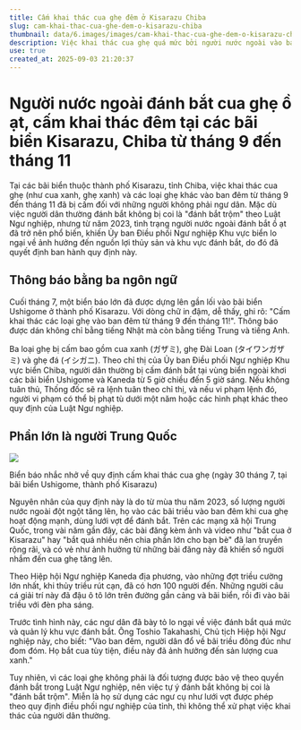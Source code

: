 ```yaml
---
title: Cấm khai thác cua ghẹ đêm ở Kisarazu Chiba
slug: cam-khai-thac-cua-ghe-dem-o-kisarazu-chiba
thumbnail: data/6.images/images/cam-khai-thac-cua-ghe-dem-o-kisarazu-chiba.webp
description: Việc khai thác cua ghẹ quá mức bởi người nước ngoài vào ban đêm tại các bãi biển Kisarazu Chiba đã dẫn đến lệnh cấm từ tháng 9 đến tháng 11 nhằm bảo vệ nguồn lợi thủy sản.
use: true
created_at: 2025-09-03 21:20:37
---
```


# Người nước ngoài đánh bắt cua ghẹ ồ ạt, cấm khai thác đêm tại các bãi biển Kisarazu, Chiba từ tháng 9 đến tháng 11

Tại các bãi biển thuộc thành phố Kisarazu, tỉnh Chiba, việc khai thác cua ghẹ (như cua xanh, ghẹ xanh) và các loại ghẹ khác vào ban đêm từ tháng 9 đến tháng 11 đã bị cấm đối với những người không phải ngư dân. Mặc dù việc người dân thường đánh bắt không bị coi là "đánh bắt trộm" theo Luật Ngư nghiệp, nhưng từ năm 2023, tình trạng người nước ngoài đánh bắt ồ ạt đã trở nên phổ biến, khiến Ủy ban Điều phối Ngư nghiệp Khu vực biển lo ngại về ảnh hưởng đến nguồn lợi thủy sản và khu vực đánh bắt, do đó đã quyết định ban hành quy định này.

## Thông báo bằng ba ngôn ngữ

Cuối tháng 7, một biển báo lớn đã được dựng lên gần lối vào bãi biển Ushigome ở thành phố Kisarazu. Với dòng chữ in đậm, dễ thấy, ghi rõ: "Cấm khai thác các loại ghẹ vào ban đêm từ tháng 9 đến tháng 11!". Thông báo được dán không chỉ bằng tiếng Nhật mà còn bằng tiếng Trung và tiếng Anh.

Ba loại ghẹ bị cấm bao gồm cua xanh (ガザミ), ghẹ Đài Loan (タイワンガザミ) và ghẹ đá (イシガニ). Theo chỉ thị của Ủy ban Điều phối Ngư nghiệp Khu vực biển Chiba, người dân thường bị cấm đánh bắt tại vùng biển ngoài khơi các bãi biển Ushigome và Kaneda từ 5 giờ chiều đến 5 giờ sáng. Nếu không tuân thủ, Thống đốc sẽ ra lệnh tuân theo chỉ thị, và nếu vi phạm lệnh đó, người vi phạm có thể bị phạt tù dưới một năm hoặc các hình phạt khác theo quy định của Luật Ngư nghiệp.

## Phần lớn là người Trung Quốc

![](/images/20250902-00050208-yom-000-2-view.webp)

Biển báo nhắc nhở về quy định cấm khai thác cua ghẹ (ngày 30 tháng 7, tại bãi biển Ushigome, thành phố Kisarazu)

Nguyên nhân của quy định này là do từ mùa thu năm 2023, số lượng người nước ngoài đột ngột tăng lên, họ vào các bãi triều vào ban đêm khi cua ghẹ hoạt động mạnh, dùng lưới vợt để đánh bắt. Trên các mạng xã hội Trung Quốc, trong vài năm gần đây, các bài đăng kèm ảnh và video như "bắt cua ở Kisarazu" hay "bắt quá nhiều nên chia phần lớn cho bạn bè" đã lan truyền rộng rãi, và có vẻ như ảnh hưởng từ những bài đăng này đã khiến số người nhắm đến cua ghẹ tăng lên.

Theo Hiệp hội Ngư nghiệp Kaneda địa phương, vào những đợt triều cường lớn nhất, khi thủy triều rút cạn, đã có hơn 100 người đến. Những người câu cá giải trí này đã đậu ô tô lớn trên đường gần cảng và bãi biển, rồi đi vào bãi triều với đèn pha sáng.

Trước tình hình này, các ngư dân đã bày tỏ lo ngại về việc đánh bắt quá mức và quản lý khu vực đánh bắt. Ông Toshio Takahashi, Chủ tịch Hiệp hội Ngư nghiệp này, cho biết: "Vào ban đêm, người dân đổ về bãi triều đông đúc như đom đóm. Họ bắt cua tùy tiện, điều này đã ảnh hưởng đến sản lượng cua xanh."

Tuy nhiên, vì các loại ghẹ không phải là đối tượng được bảo vệ theo quyền đánh bắt trong Luật Ngư nghiệp, nên việc tự ý đánh bắt không bị coi là "đánh bắt trộm". Miễn là họ sử dụng các ngư cụ như lưới vợt được phép theo quy định điều phối ngư nghiệp của tỉnh, thì không thể xử phạt việc khai thác của người dân thường.